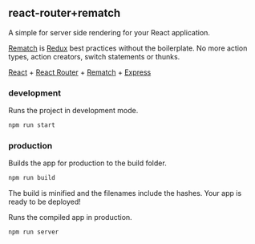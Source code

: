 react-router+rematch
---

A simple for server side rendering for your React application.

[Rematch](https://github.com/rematch/rematch) is [Redux](https://github.com/reduxjs/redux) best practices without the boilerplate. No more action types, action creators, switch statements or thunks.

[React](https://github.com/facebook/react) + [React Router](https://github.com/ReactTraining/react-router) + [Rematch](https://github.com/rematch/rematch) + [Express](https://expressjs.com/)

### development

Runs the project in development mode.  

```bash
npm run start
```

### production

Builds the app for production to the build folder.

```bash
npm run build
```

The build is minified and the filenames include the hashes.
Your app is ready to be deployed!

Runs the compiled app in production.

```bash
npm run server
```
